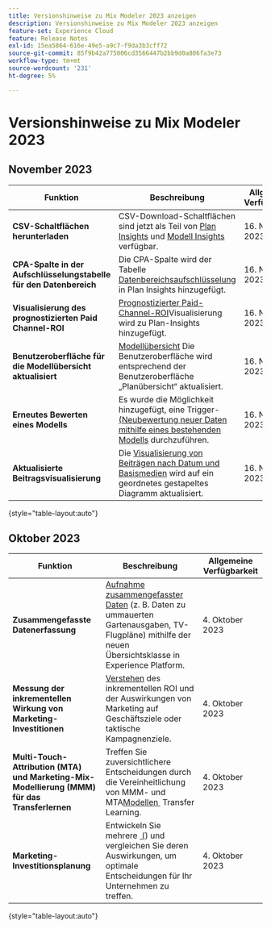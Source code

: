 ```yaml
---
title: Versionshinweise zu Mix Modeler 2023 anzeigen
description: Versionshinweise zu Mix Modeler 2023 anzeigen
feature-set: Experience Cloud
feature: Release Notes
exl-id: 15ea5864-616e-49e5-a9c7-f9da3b3cff72
source-git-commit: 85f9b42a775006cd3566447b2bb9d0a806fa3e73
workflow-type: tm+mt
source-wordcount: '231'
ht-degree: 5%

---
```


# Versionshinweise zu Mix Modeler 2023

## November 2023


| Funktion | Beschreibung | Allgemeine Verfügbarkeit |
|---|---|---|
| **CSV-Schaltflächen herunterladen** | CSV-Download-Schaltflächen sind jetzt als Teil von [Plan Insights](../plans/build.md) und [Modell Insights](../models/insights.md#model-insights) verfügbar. | 16. November 2023 |
| **CPA-Spalte in der Aufschlüsselungstabelle für den Datenbereich** | Die CPA-Spalte wird der Tabelle [Datenbereichsaufschlüsselung](../plans/build.md) in Plan Insights hinzugefügt. | 16. November 2023 |
| **Visualisierung des prognostizierten Paid Channel-ROI** | [Prognostizierter Paid-Channel-ROI](../plans/build.md)Visualisierung wird zu Plan-Insights hinzugefügt. | 16. November 2023 |
| **Benutzeroberfläche für die Modellübersicht aktualisiert** | [Modellübersicht](../models/overview.md) Die Benutzeroberfläche wird entsprechend der Benutzeroberfläche „Planübersicht“ aktualisiert. | 16. November 2023 |
| **Erneutes Bewerten eines Modells** | Es wurde die Möglichkeit hinzugefügt, eine Trigger-[&#x200B; (Neubewertung neuer Daten mithilfe eines bestehenden Modells](../models/overview.md#rescore) durchzuführen. | 16. November 2023 |
| **Aktualisierte Beitragsvisualisierung** | Die [Visualisierung von Beiträgen nach Datum und Basismedien](../models/insights.md#model-insights) wird auf ein geordnetes gestapeltes Diagramm aktualisiert. | 16. November 2023 |

{style="table-layout:auto"}


## Oktober 2023

| Funktion | Beschreibung | Allgemeine Verfügbarkeit |
|---|---|---|
| **Zusammengefasste Datenerfassung** | [Aufnahme zusammengefasster Daten](../ingest-data/overview.md) (z. B. Daten zu ummauerten Gartenausgaben, TV-Flugpläne) mithilfe der neuen Übersichtsklasse in Experience Platform. | 4. Oktober 2023 |
| **Messung der inkrementellen Wirkung von Marketing-Investitionen** | [Verstehen](../dashboard/overview.md) des inkrementellen ROI und der Auswirkungen von Marketing auf Geschäftsziele oder taktische Kampagnenziele. | 4. Oktober 2023 |
| **Multi-Touch-Attribution (MTA) und Marketing-Mix-Modellierung (MMM) für das Transferlernen** | Treffen Sie zuversichtlichere Entscheidungen durch die Vereinheitlichung von MMM- und MTA[Modellen &#x200B;](../models/overview.md) Transfer Learning. | 4. Oktober 2023 |
| **Marketing-Investitionsplanung** | Entwickeln Sie mehrere [&#x200B; (](../plans/overview.md)) und vergleichen Sie deren Auswirkungen, um optimale Entscheidungen für Ihr Unternehmen zu treffen. | 4. Oktober 2023 |

{style="table-layout:auto"}
